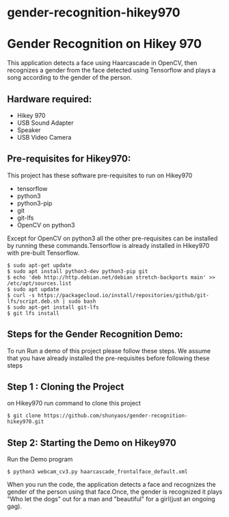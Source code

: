 # gender-recognition-hikey970

Gender Recognition on Hikey 970
===============================
This application detects a face using Haarcascade in OpenCV, then recognizes a gender from the face detected using Tensorflow and plays a song according to the gender of the person.

Hardware required:
------------------

  * Hikey 970
  * USB Sound Adapter
  * Speaker 
  * USB Video Camera

Pre-requisites for Hikey970:
----------------------------
This project has these software pre-requisites to run on Hikey970

  * tensorflow
  * python3
  * python3-pip
  * git
  * git-lfs
  * OpenCV on python3
  
Except for OpenCV on python3 all the other pre-requisites can be installed by running these commands.Tensorflow is already installed in Hikey970 with pre-built Tensorflow.

```
$ sudo apt-get update
$ sudo apt install python3-dev python3-pip git
$ echo 'deb http://http.debian.net/debian stretch-backports main' >> /etc/apt/sources.list
$ sudo apt update
$ curl -s https://packagecloud.io/install/repositories/github/git-lfs/script.deb.sh | sudo bash
$ sudo apt-get install git-lfs
$ git lfs install

```

Steps for the Gender Recognition Demo:
---------------------------------------
To run Run a demo of this project please follow these steps.
We assume that you have already installed the pre-requisites before following these steps

Step 1 : Cloning the Project
----------------------------
on Hikey970 run command to clone this project
```
$ git clone https://github.com/shunyaos/gender-recognition-hikey970.git
```
Step 2: Starting the Demo on Hikey970
-------------------------------------
Run the Demo program
```
$ python3 webcam_cv3.py haarcascade_frontalface_default.xml
```
When you run the code, the application detects a face and recognizes the gender of the person using that face.Once, the gender is recognized it plays "Who let the dogs" out for a man and "beautiful" for a girl(just an ongoing gag). 

